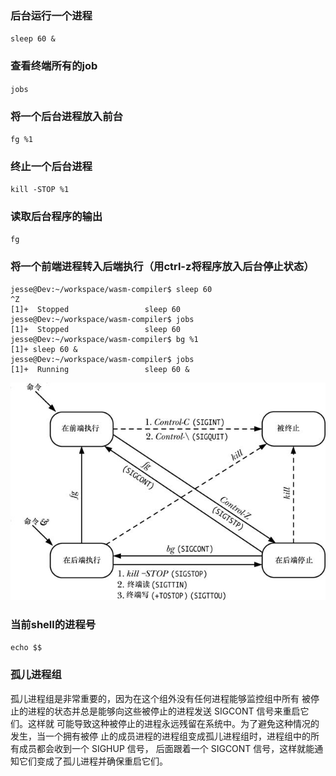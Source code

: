 ### 后台运行一个进程
`sleep 60 &`
### 查看终端所有的job
`jobs`
### 将一个后台进程放入前台
`fg %1`
### 终止一个后台进程
`kill -STOP %1`
### 读取后台程序的输出
`fg`
### 将一个前端进程转入后端执行（用ctrl-z将程序放入后台停止状态）
```
jesse@Dev:~/workspace/wasm-compiler$ sleep 60
^Z
[1]+  Stopped                 sleep 60
jesse@Dev:~/workspace/wasm-compiler$ jobs
[1]+  Stopped                 sleep 60
jesse@Dev:~/workspace/wasm-compiler$ bg %1
[1]+ sleep 60 &
jesse@Dev:~/workspace/wasm-compiler$ jobs
[1]+  Running                 sleep 60 &

```

![Alt text](terminal.png)

### 当前shell的进程号
`echo $$`
### 孤儿进程组
孤儿进程组是非常重要的，因为在这个组外没有任何进程能够监控组中所有
被停止的进程的状态并总是能够向这些被停止的进程发送 SIGCONT 信号来重启它们。这样就
可能导致这种被停止的进程永远残留在系统中。为了避免这种情况的发生，当一个拥有被停
止的成员进程的进程组变成孤儿进程组时，进程组中的所有成员都会收到一个 SIGHUP 信号，
后面跟着一个 SIGCONT 信号，这样就能通知它们变成了孤儿进程并确保重启它们。
